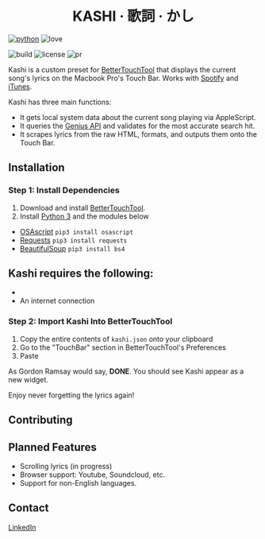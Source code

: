 
<h1 align="center">KASHI · 歌詞 · かし</h1>

[![python](https://forthebadge.com/images/badges/made-with-python.svg)](https://forthebadge.com)
![love](http://forthebadge.com/images/badges/built-with-love.svg)

![build](https://img.shields.io/badge/build-passing-brightgreen.svg?style=for-the-badge)  ![license](https://img.shields.io/badge/license-GPLv3-blue.svg?style=for-the-badge) ![pr](https://img.shields.io/badge/PRs-welcome-yellow.svg?style=for-the-badge)

Kashi is a custom preset for [BetterTouchTool](https://folivora.ai/) that displays the current song's lyrics on the Macbook Pro's Touch Bar. Works with [Spotify](https://www.spotify.com/us/download/other/) and [iTunes](https://www.apple.com/itunes/download/).

Kashi has three main functions:
- It gets local system data about the current song playing via AppleScript.
- It queries the [Genius API](https://docs.genius.com/) and validates for the most accurate search hit.
- It scrapes lyrics from the raw HTML, formats, and outputs them onto the Touch Bar.

## Installation

### Step 1: Install Dependencies
1. Download and install [BetterTouchTool](https://folivora.ai/).
2. Install [Python 3](https://www.python.org/downloads/release/python-371/) and the modules below
  * [OSAscript](https://github.com/looking-for-a-job/osascript.py)
   `pip3 install osascript`
  * [Requests](http://docs.python-requests.org/en/master/)
   `pip3 install requests`
  * [BeautifulSoup](https://www.crummy.com/software/BeautifulSoup/)
   `pip3 install bs4`

Kashi requires the following:
-
-
- An internet connection

### Step 2: Import Kashi Into BetterTouchTool
 1. Copy the entire contents of `kashi.json` onto your clipboard
 2. Go to the "TouchBar" section in BetterTouchTool's Preferences
 3. Paste

As Gordon Ramsay would say, **DONE**. You should see Kashi appear as a new widget.

Enjoy never forgetting the lyrics again!

## Contributing


## Planned Features
- Scrolling lyrics (in progress)
- Browser support: Youtube, Soundcloud, etc.
- Support for non-English languages.

## Contact
[LinkedIn](https://www.linkedin.com/in/hojim)

